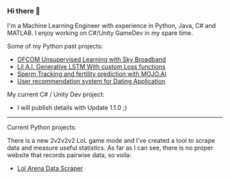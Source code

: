### Hi there 👋

I'm a Machine Learning Engineer with experience in Python, Java, C# and MATLAB. 
I enjoy working on C#/Unity GameDev in my spare time.

Some of my Python past projects: 

- [OFCOM Unsupervised Learning with Sky Broadband](https://github.com/MikeMNelhams/SkyBroadbandProject)
- [Lil A.I. Generative LSTM With custom Loss functions](https://github.com/MikeMNelhams/Lil-A.I.-Approaches-to-Rap-Lyric-Generation)
- [Sperm Tracking and fertility prediction with MOJO.AI](https://github.com/MikeMNelhams/SpermTracking)
- [User recommendation system for Dating Application](https://github.com/MikeMNelhams/Recommender-System-for-User-User-Ratings)

My current C# / Unity Dev project:

- I will publish details with Update 1.1.0 ;)

---

Current Python projects:

There is a new 2v2v2v2 LoL game mode and I've created a tool to scrape data and measure useful statistics. 
As far as I can see, there is no proper website that records pairwise data, so voila:
- [Lol Arena Data Scraper](https://github.com/MikeMNelhams/LoL_ArenaDataScraper) 
